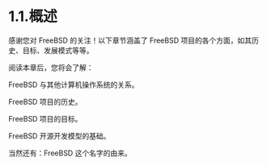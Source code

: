 # 1.1.概述

感谢您对 FreeBSD 的关注！以下章节涵盖了 FreeBSD 项目的各个方面，如其历史、目标、发展模式等等。

阅读本章后，您将会了解：

FreeBSD 与其他计算机操作系统的关系。

FreeBSD 项目的历史。

FreeBSD 项目的目标。

FreeBSD 开源开发模型的基础。

当然还有：FreeBSD 这个名字的由来。
